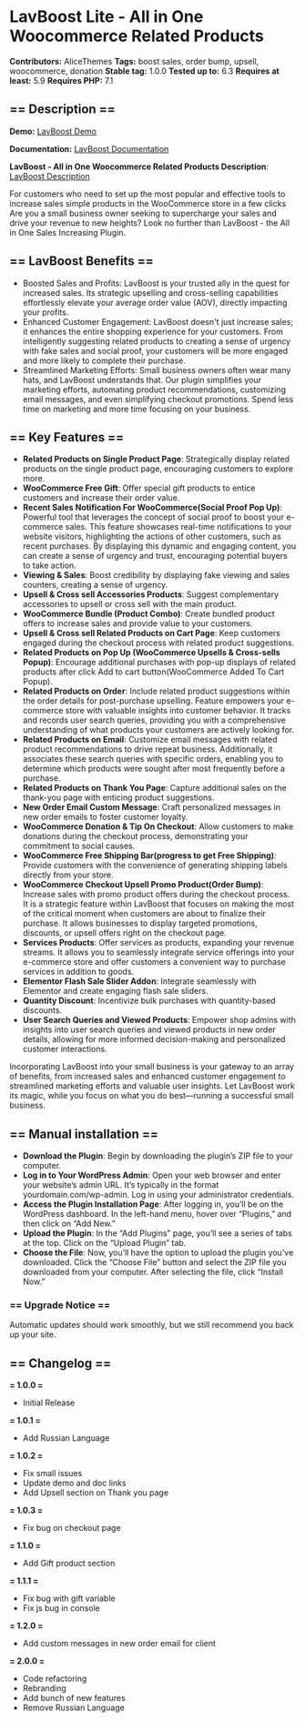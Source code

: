 # LavBoost Lite - All in One Woocommerce Related Products

**Contributors:** AliceThemes
**Tags:** boost sales, order bump, upsell, woocommerce, donation
**Stable tag:** 1.0.0
**Tested up to:** 6.3
**Requires at least:** 5.9
**Requires PHP:** 7.1

## == Description ==

**Demo:** [LavBoost Demo](https://lav-boost.alicethemes.com/)

**Documentation:** [LavBoost Documentation](https://alicethemes.com/documentation/)

**LavBoost - All in One Woocommerce Related Products Description**: [LavBoost Description](https://first-design-company.com/plugins/lavboost-the-all-in-one-sales-increasing-woocommerce-plugin/)

For customers who need to set up the most popular and effective tools to increase sales simple products in the WooCommerce store in a few clicks
Are you a small business owner seeking to supercharge your sales and drive your revenue to new heights? Look no further than LavBoost - the All in One Sales Increasing Plugin.

## == LavBoost Benefits ==
* Boosted Sales and Profits: LavBoost is your trusted ally in the quest for increased sales. Its strategic upselling and cross-selling capabilities effortlessly elevate your average order value (AOV), directly impacting your profits.
* Enhanced Customer Engagement: LavBoost doesn't just increase sales; it enhances the entire shopping experience for your customers. From intelligently suggesting related products to creating a sense of urgency with fake sales and social proof, your customers will be more engaged and more likely to complete their purchase.
* Streamlined Marketing Efforts: Small business owners often wear many hats, and LavBoost understands that. Our plugin simplifies your marketing efforts, automating product recommendations, customizing email messages, and even simplifying checkout promotions. Spend less time on marketing and more time focusing on your business.

## == Key Features ==
* **Related Products on Single Product Page**: Strategically display related products on the single product page, encouraging customers to explore more.
* **WooCommerce Free Gift**: Offer special gift products to entice customers and increase their order value.
* **Recent Sales Notification For WooCommerce(Social Proof Pop Up)**: Powerful tool that leverages the concept of social proof to boost your e-commerce sales. This feature showcases real-time notifications to your website visitors, highlighting the actions of other customers, such as recent purchases. By displaying this dynamic and engaging content, you can create a sense of urgency and trust, encouraging potential buyers to take action.
* **Viewing & Sales**: Boost credibility by displaying fake viewing and sales counters, creating a sense of urgency.
* **Upsell & Cross sell Accessories Products**: Suggest complementary accessories to upsell or cross sell  with the main product.
* **WooCommerce Bundle (Product Combo)**: Create bundled product offers to increase sales and provide value to your customers.
* **Upsell & Cross sell Related Products on Cart Page**: Keep customers engaged during the checkout process with related product suggestions.
* **Related Products on Pop Up (WooCommerce Upsells & Cross-sells Popup)**: Encourage additional purchases with pop-up displays of related products after click Add to cart button(WooCommerce Added To Cart Popup).
* **Related Products on Order**: Include related product suggestions within the order details for post-purchase upselling. Feature empowers your e-commerce store with valuable insights into customer behavior. It tracks and records user search queries, providing you with a comprehensive understanding of what products your customers are actively looking for.
* **Related Products on Email**: Customize email messages with related product recommendations to drive repeat business. Additionally, it associates these search queries with specific orders, enabling you to determine which products were sought after most frequently before a purchase.
* **Related Products on Thank You Page**: Capture additional sales on the thank-you page with enticing product suggestions.
* **New Order Email Custom Message**: Craft personalized messages in new order emails to foster customer loyalty.
* **WooCommerce Donation & Tip On Checkout**: Allow customers to make donations during the checkout process, demonstrating your commitment to social causes.
* **WooCommerce Free Shipping Bar(progress to get Free Shipping)**: Provide customers with the convenience of generating shipping labels directly from your store.
* **WooCommerce Checkout Upsell Promo Product(Order Bump)**: Increase sales with promo product offers during the checkout process. It is a strategic feature within LavBoost that focuses on making the most of the critical moment when customers are about to finalize their purchase. It allows businesses to display targeted promotions, discounts, or upsell offers right on the checkout page.
* **Services Products**: Offer services as products, expanding your revenue streams. It allows you to seamlessly integrate service offerings into your e-commerce store and offer customers a convenient way to purchase services in addition to goods.
* **Elementor Flash Sale Slider Addon**: Integrate seamlessly with Elementor and create engaging flash sale sliders.
* **Quantity Discount**: Incentivize bulk purchases with quantity-based discounts.
* **User Search Queries and Viewed Products**: Empower shop admins with insights into user search queries and viewed products in new order details, allowing for more informed decision-making and personalized customer interactions.

Incorporating LavBoost into your small business is your gateway to an array of benefits, from increased sales and enhanced customer engagement to streamlined marketing efforts and valuable user insights. Let LavBoost work its magic, while you focus on what you do best—running a successful small business.


## == Manual installation ==

* **Download the Plugin**: Begin by downloading the plugin’s ZIP file to your computer.
* **Log in to Your WordPress Admin**: Open your web browser and enter your website’s admin URL. It’s typically in the format yourdomain.com/wp-admin. Log in using your administrator credentials.
* **Access the Plugin Installation Page**: After logging in, you’ll be on the WordPress dashboard. In the left-hand menu, hover over “Plugins,” and then click on “Add New.”
* **Upload the Plugin**: In the “Add Plugins” page, you’ll see a series of tabs at the top. Click on the “Upload Plugin” tab.
* **Choose the File**: Now, you’ll have the option to upload the plugin you’ve downloaded. Click the “Choose File” button and select the ZIP file you downloaded from your computer. After selecting the file, click “Install Now.”

### == Upgrade Notice ==

Automatic updates should work smoothly, but we still recommend you back up your site.


## == Changelog ==

**= 1.0.0 =**
* Initial Release

**= 1.0.1 =**
* Add Russian Language

**= 1.0.2 =**
* Fix small issues
* Update demo and doc links
* Add Upsell section on Thank you page

**= 1.0.3 =**
* Fix bug on checkout page

**= 1.1.0 =**
* Add Gift product section

**= 1.1.1 =**
* Fix bug with gift variable
* Fix js bug in console

**= 1.2.0 =**
* Add custom messages in new order email for client

**= 2.0.0 =**
* Code refactoring
* Rebranding
* Add bunch of new features
* Remove Russian Language
